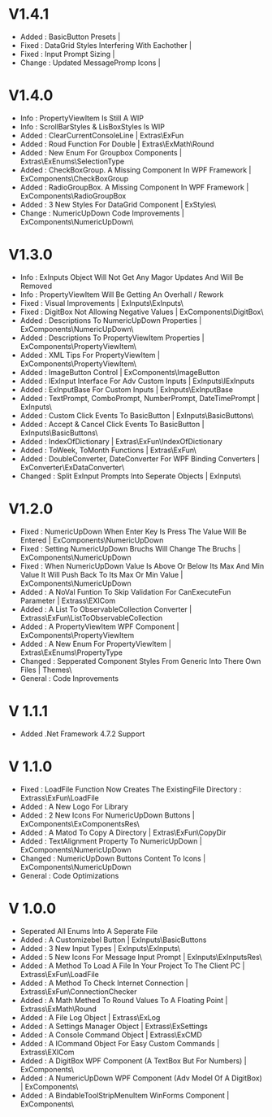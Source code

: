 # V1.4.1
* Added : BasicButton Presets |
* Fixed : DataGrid Styles Interfering With Eachother |
* Fixed : Input Prompt Sizing |
* Change : Updated MessagePromp Icons |

# V1.4.0
* Info : PropertyViewItem Is Still A WIP
* Info : ScrollBarStyles & LisBoxStyles Is WIP
* Added : ClearCurrentConsoleLine | Extras\ExFun
* Added : Roud Function For Double | Extras\ExMath\Round
* Added : New Enum For Groupbox Components | Extras\ExEnums\SelectionType
* Added : CheckBoxGroup. A Missing Component In WPF Framework | ExComponents\CheckBoxGroup
* Added : RadioGroupBox. A Missing Component In WPF Framework | ExComponents\RadioGroupBox
* Added : 3 New Styles For DataGrid Component | ExStyles\
* Change : NumericUpDown Code Improvements | ExComponents\NumericUpDown\

# V1.3.0
* Info : ExInputs Object Will Not Get Any Magor Updates And Will Be Removed
* Info : PropertyViewItem Will Be Getting An Overhall / Rework
* Fixed : Visual Improvements | ExInputs\ExInputs\
* Fixed : DigitBox Not Allowing Negative Values | ExComponents\DigitBox\
* Added : Descriptions To NumericUpDown Properties | ExComponents\NumericUpDown\
* Added : Descriptions To PropertyViewItem Properties | ExComponents\PropertyViewItem\
* Added : XML Tips For PropertyViewItem | ExComponents\PropertyViewItem\
* Added : ImageButton Control | ExComponents\ImageButton
* Added : IExInput Interface For Adv Custom Inputs | ExInputs\IExInputs
* Added : ExInputBase For Custom Inputs | ExInputs\ExInputBase
* Added : TextPrompt, ComboPrompt, NumberPrompt, DateTimePrompt | ExInputs\
* Added : Custom Click Events To BasicButton | ExInputs\BasicButtons\
* Added : Accept & Cancel Click Events To BasicButton | ExInputs\BasicButtons\
* Added : IndexOfDictionary | Extras\ExFun\IndexOfDictionary
* Added : ToWeek, ToMonth Functions | Extras\ExFun\
* Added : DoubleConverter, DateConverter For WPF Binding Converters | ExConverter\ExDataConverter\
* Changed : Split ExInput Prompts Into Seperate Objects | ExInputs\

# V1.2.0
* Fixed : NumericUpDown When Enter Key Is Press The Value Will Be Entered | ExComponents\NumericUpDown
* Fixed : Setting NumericUpDown Bruchs Will Change The Bruchs | ExComponents\NumericUpDown
* Fixed : When NumericUpDown Value Is Above Or Below Its Max And Min Value It Will Push Back To Its Max Or Min Value | ExComponents\NumericUpDown
* Added : A NoVal Funtion To Skip Validation For CanExecuteFun Parameter | Extrass\EXICom
* Added : A List To ObservableCollection Converter | Extrass\ExFun\ListToObservableCollection
* Added : A PropertyViewItem WPF Component | ExComponents\PropertyViewItem
* Added : A New Enum For PropertyViewItem | Extras\ExEnums\PropertyType
* Changed : Sepperated Component Styles From Generic Into There Own Files | Themes\
* General : Code Inprovements

# V 1.1.1
* Added .Net Framework 4.7.2 Support

# V 1.1.0
* Fixed : LoadFile Function Now Creates The ExistingFile Directory : Extrass\ExFun\LoadFile
* Added : A New Logo For Library
* Added : 2 New Icons For NumericUpDown Buttons | ExComponents\ExComponentsRes\
* Added : A Matod To Copy A Directory | Extras\ExFun\CopyDir
* Added : TextAlignment Property To NumericUpDown | ExComponents\NumericUpDown
* Changed : NumericUpDown Buttons Content To Icons | ExComponents\NumericUpDown
* General : Code Optimizations

# V 1.0.0
* Seperated All Enums Into A Seperate File
* Added : A Customizebel Button | ExInputs\BasicButtons
* Added : 3 New Input Types | ExInputs\ExInputs\
* Added : 5 New Icons For Message Input Prompt | ExInputs\ExInputsRes\
* Added : A Method To Load A File In Your Project To The Client PC | Extrass\ExFun\LoadFile
* Added : A Method To Check Internet Connection | Extrass\ExFun\ConnectionChecker
* Added : A Math Methed To Round Values To A Floating Point | Extrass\ExMath\Round
* Added : A File Log Object | Extrass\ExLog
* Added : A Settings Manager Object | Extrass\ExSettings
* Added : A Console Command Object | Extrass\ExCMD
* Added : A ICommand Object For Easy Custom Commands | Extrass\EXICom
* Added : A DigitBox WPF Component (A TextBox But For Numbers) | ExComponents\
* Added : A NumericUpDown  WPF Component (Adv Model Of A DigitBox) | ExComponents\
* Added : A BindableToolStripMenuItem WinForms Component | ExComponents\
